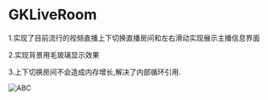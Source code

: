 # GKLiveRoom
1.实现了目前流行的视频直播上下切换直播房间和左右滑动实现展示主播信息界面

2.实现背景用毛玻璃显示效果

3.上下切换房间不会造成内存增长,解决了内部循环引用.

![ABC](https://pan.baidu.com/play/video#video/path=%2Fgithub%E8%B5%84%E6%BA%90%2Froom.mov&t=-1) 
